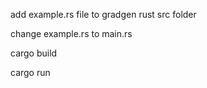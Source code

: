 add example.rs file to gradgen rust src folder

change example.rs to main.rs

cargo build

cargo run